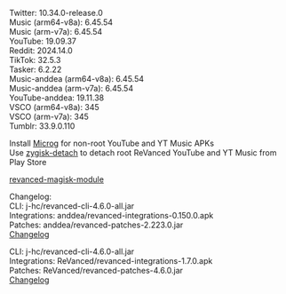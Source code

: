 Twitter: 10.34.0-release.0  
Music (arm64-v8a): 6.45.54  
Music (arm-v7a): 6.45.54  
YouTube: 19.09.37  
Reddit: 2024.14.0  
TikTok: 32.5.3  
Tasker: 6.2.22  
Music-anddea (arm64-v8a): 6.45.54  
Music-anddea (arm-v7a): 6.45.54  
YouTube-anddea: 19.11.38  
VSCO (arm64-v8a): 345  
VSCO (arm-v7a): 345  
Tumblr: 33.9.0.110  

Install [Microg](https://github.com/ReVanced/GmsCore/releases) for non-root YouTube and YT Music APKs  
Use [zygisk-detach](https://github.com/j-hc/zygisk-detach) to detach root ReVanced YouTube and YT Music from Play Store  

[revanced-magisk-module](https://github.com/j-hc/revanced-magisk-module)  

Changelog:  
CLI: j-hc/revanced-cli-4.6.0-all.jar  
Integrations: anddea/revanced-integrations-0.150.0.apk  
Patches: anddea/revanced-patches-2.223.0.jar  
[Changelog](https://github.com/anddea/revanced-patches/releases/tag/v2.223.0)

CLI: j-hc/revanced-cli-4.6.0-all.jar  
Integrations: ReVanced/revanced-integrations-1.7.0.apk  
Patches: ReVanced/revanced-patches-4.6.0.jar  
[Changelog](https://github.com/ReVanced/revanced-patches/releases/tag/v4.6.0)  
